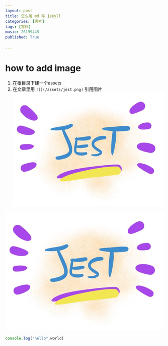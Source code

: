 ```yaml
---
layout: post
title: 怎么用 md 写 jekyll
categories: [思考]
tags: [写作]
music: 26199445
published: True

---
```



# how to add image 
1. 在根目录下建一个assets
2. 在文章里用  `![](/assets/jest.png)` 引用图片  <br>
    ![](/assets/jest.png)

![d](../images/jest.png)

``` js 
console.log("hello",world)
```
 
